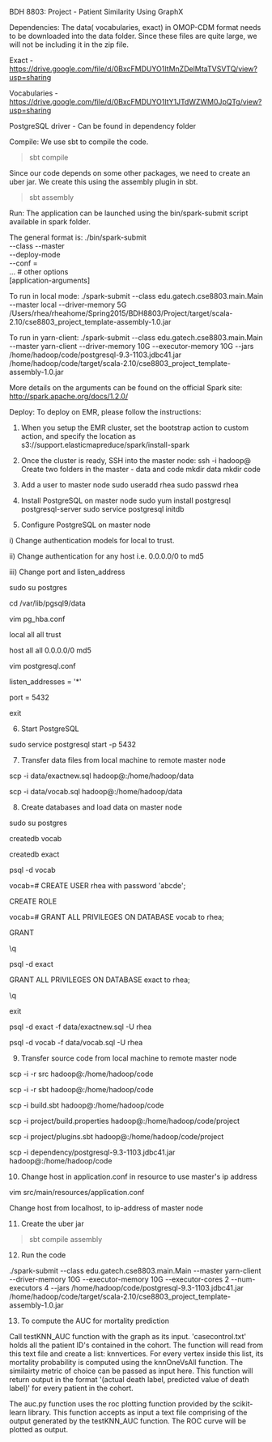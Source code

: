 BDH 8803: Project - Patient Similarity Using GraphX

Dependencies: 
The data( vocabularies, exact) in OMOP-CDM format needs to be downloaded into the data folder. 
Since these files are quite large, we will not be including it in the zip file.

Exact - https://drive.google.com/file/d/0BxcFMDUYO1ItMnZDelMtaTVSVTQ/view?usp=sharing

Vocabularies  - https://drive.google.com/file/d/0BxcFMDUYO1ItY1JTdWZWM0JpQTg/view?usp=sharing

PostgreSQL driver - Can be found in dependency folder

Compile: 
We use sbt to compile the code. 

> sbt compile 

Since our code depends on some other packages, we need to create an uber jar. We create this using the assembly plugin in sbt.

> sbt assembly

Run: 
The application can be launched using the bin/spark-submit script available in spark folder.

The general format is:
./bin/spark-submit \
  --class <main-class>
  --master <master-url> \
  --deploy-mode <deploy-mode> \
  --conf <key>=<value> \
  ... # other options
  <application-jar> \
  [application-arguments]

To run in local mode:
./spark-submit --class edu.gatech.cse8803.main.Main --master local --driver-memory 5G  /Users/rhea/rheahome/Spring2015/BDH8803/Project/target/scala-2.10/cse8803_project_template-assembly-1.0.jar

To run in yarn-client:
./spark-submit --class edu.gatech.cse8803.main.Main --master yarn-client --driver-memory 10G --executor-memory 10G --jars /home/hadoop/code/postgresql-9.3-1103.jdbc41.jar /home/hadoop/code/target/scala-2.10/cse8803_project_template-assembly-1.0.jar

More details on the arguments can be found on the official Spark site: http://spark.apache.org/docs/1.2.0/

Deploy:
To deploy on EMR, please follow the instructions:
1) When you setup the EMR cluster, set the bootstrap action to custom action,
and specify the location as
s3://support.elasticmapreduce/spark/install-spark

2) Once the cluster is ready, SSH into the master node:
ssh -i <keypair location> hadoop@<master-dns-address>
Create two folders in the master  - data and code 
mkdir data
mkdir code

3) Add a user to master node
sudo useradd rhea
sudo passwd rhea

4) Install PostgreSQL on master node
sudo yum install postgresql postgresql-server
sudo service postgresql initdb

5) Configure PostgreSQL on master node

  i) Change authentication models for local to trust.

  ii) Change authentication for any host i.e. 0.0.0.0/0 to md5

  iii) Change port and listen_address

sudo su postgres 

cd /var/lib/pgsql9/data

vim pg_hba.conf 

local   all         all                                  trust

host    all         all         0.0.0.0/0                md5

vim postgresql.conf

listen_addresses = '*' 

port = 5432

exit

6) Start PostgreSQL

sudo service postgresql start -p 5432

7) Transfer data files from local machine to remote master node

scp -i <keypair> data/exactnew.sql hadoop@<master-dns-address>:/home/hadoop/data

scp -i <keypair> data/vocab.sql hadoop@<master-dns-address>:/home/hadoop/data

8) Create databases and load data on master node

sudo su postgres

createdb vocab

createdb exact

psql -d vocab

vocab=# CREATE USER rhea with password 'abcde';

CREATE ROLE

vocab=# GRANT ALL PRIVILEGES ON DATABASE vocab to rhea;

GRANT

\q

psql -d exact

GRANT ALL PRIVILEGES ON DATABASE exact to rhea;

\q

exit

psql -d exact -f data/exactnew.sql -U rhea

psql -d vocab -f data/vocab.sql -U rhea


9) Transfer source code from local machine to remote master node

scp -i <keypair> -r src hadoop@<master-dns-address>:/home/hadoop/code

scp -i <keypair> -r sbt hadoop@<master-dns-address>:/home/hadoop/code

scp -i <keypair> build.sbt hadoop@<master-dns-address>:/home/hadoop/code

scp -i <keypair> project/build.properties hadoop@<master-dns-address>:/home/hadoop/code/project

scp -i <keypair> project/plugins.sbt hadoop@<master-dns-address>:/home/hadoop/code/project

scp -i <keypair> dependency/postgresql-9.3-1103.jdbc41.jar hadoop@<master-dns-address>:/home/hadoop/code

10) Change host in application.conf in resource to use master's ip address

vim src/main/resources/application.conf

Change host from localhost, to ip-address of master node 

11) Create the uber jar
> sbt compile assembly

12) Run the code

./spark-submit --class edu.gatech.cse8803.main.Main --master yarn-client --driver-memory 10G --executor-memory 10G --executor-cores 2 --num-executors 4 --jars /home/hadoop/code/postgresql-9.3-1103.jdbc41.jar /home/hadoop/code/target/scala-2.10/cse8803_project_template-assembly-1.0.jar

13) To compute the AUC for mortality prediction

Call testKNN_AUC function with the graph as its input. 'casecontrol.txt' holds all the patient ID's contained in the cohort. The function will read from this text file and create a list: knnvertices. For every vertex inside this list, its mortality probability is computed using the knnOneVsAll function. The similairty metric of choice can be passed as input here. This function will return output in the format '(actual death label, predicted value of death label)' for every patient in the cohort.

The auc.py function uses the roc plotting function provided by the scikit-learn library. This function accepts as input a text file comprising of the output generated by the testKNN_AUC function. The ROC curve will be plotted as output. 
